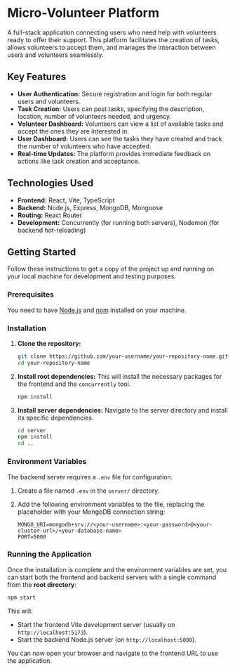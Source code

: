# Micro-Volunteer Platform

A full-stack application connecting users who need help with volunteers ready to offer their support. This platform facilitates the creation of tasks, allows volunteers to accept them, and manages the interaction between users and volunteers seamlessly.

## Key Features

*   **User Authentication:** Secure registration and login for both regular users and volunteers.
*   **Task Creation:** Users can post tasks, specifying the description, location, number of volunteers needed, and urgency.
*   **Volunteer Dashboard:** Volunteers can view a list of available tasks and accept the ones they are interested in.
*   **User Dashboard:** Users can see the tasks they have created and track the number of volunteers who have accepted.
*   **Real-time Updates:** The platform provides immediate feedback on actions like task creation and acceptance.

## Technologies Used

*   **Frontend:** React, Vite, TypeScript
*   **Backend:** Node.js, Express, MongoDB, Mongoose
*   **Routing:** React Router
*   **Development:** Concurrently (for running both servers), Nodemon (for backend hot-reloading)

## Getting Started

Follow these instructions to get a copy of the project up and running on your local machine for development and testing purposes.

### Prerequisites

You need to have [Node.js](https://nodejs.org/) and [npm](https://www.npmjs.com/) installed on your machine.

### Installation

1.  **Clone the repository:**
    ```sh
    git clone https://github.com/your-username/your-repository-name.git
    cd your-repository-name
    ```

2.  **Install root dependencies:**
    This will install the necessary packages for the frontend and the `concurrently` tool.
    ```sh
    npm install
    ```

3.  **Install server dependencies:**
    Navigate to the server directory and install its specific dependencies.
    ```sh
    cd server
    npm install
    cd ..
    ```

### Environment Variables

The backend server requires a `.env` file for configuration.

1.  Create a file named `.env` in the `server/` directory.
2.  Add the following environment variables to the file, replacing the placeholder with your MongoDB connection string:

    ```env
    MONGO_URI=mongodb+srv://<your-username>:<your-password>@<your-cluster-url>/<your-database-name>
    PORT=5000
    ```

### Running the Application

Once the installation is complete and the environment variables are set, you can start both the frontend and backend servers with a single command from the **root directory**:

```sh
npm start
```

This will:
*   Start the frontend Vite development server (usually on `http://localhost:5173`).
*   Start the backend Node.js server (on `http://localhost:5000`).

You can now open your browser and navigate to the frontend URL to use the application.
